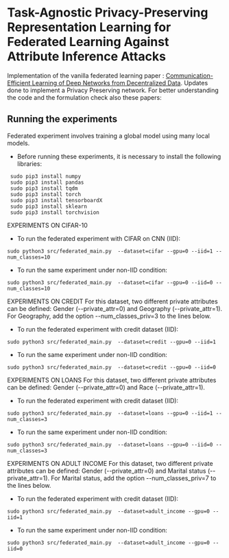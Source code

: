 # Task-Agnostic Privacy-Preserving Representation Learning for Federated Learning Against Attribute Inference Attacks

Implementation of the vanilla federated learning paper : [Communication-Efficient Learning of Deep Networks from Decentralized Data](https://arxiv.org/abs/1602.05629).
Updates done to implement a Privacy Preserving network.
For better understanding the code and the formulation check also these papers:


## Running the experiments

Federated experiment involves training a global model using many local models.

* Before running these experiments, it is necessary to install the following libraries:
```
 sudo pip3 install numpy
 sudo pip3 install pandas
 sudo pip3 install tqdm
 sudo pip3 install torch
 sudo pip3 install tensorboardX
 sudo pip3 install sklearn
 sudo pip3 install torchvision
```
EXPERIMENTS ON CIFAR-10
* To run the federated experiment with CIFAR on CNN (IID):
```
sudo python3 src/federated_main.py  --dataset=cifar --gpu=0 --iid=1 --num_classes=10
```
* To run the same experiment under non-IID condition:
```
sudo python3 src/federated_main.py  --dataset=cifar --gpu=0 --iid=0 --num_classes=10
```

EXPERIMENTS ON CREDIT
For this dataset, two different private attributes can be defined: Gender (--private_attr=0) 
and Geography (--private_attr=1). For Geography, add the option --num_classes_priv=3 
to the lines below.
* To run the federated experiment with credit dataset (IID):
```
sudo python3 src/federated_main.py  --dataset=credit --gpu=0 --iid=1
```
* To run the same experiment under non-IID condition:
```
sudo python3 src/federated_main.py  --dataset=credit --gpu=0 --iid=0
```

EXPERIMENTS ON LOANS
For this dataset, two different private attributes can be defined: Gender (--private_attr=0)
and Race (--private_attr=1).
* To run the federated experiment with credit dataset (IID):
```
sudo python3 src/federated_main.py  --dataset=loans --gpu=0 --iid=1 --num_classes=3
```
* To run the same experiment under non-IID condition:
```
sudo python3 src/federated_main.py  --dataset=loans --gpu=0 --iid=0 --num_classes=3
```

EXPERIMENTS ON ADULT INCOME
For this dataset, two different private attributes can be defined: Gender (--private_attr=0)
and Marital status (--private_attr=1). For Marital status, add the option --num_classes_priv=7
to the lines below.
* To run the federated experiment with credit dataset (IID):
```
sudo python3 src/federated_main.py  --dataset=adult_income --gpu=0 --iid=1
```
* To run the same experiment under non-IID condition:
```
sudo python3 src/federated_main.py  --dataset=adult_income --gpu=0 --iid=0
```

